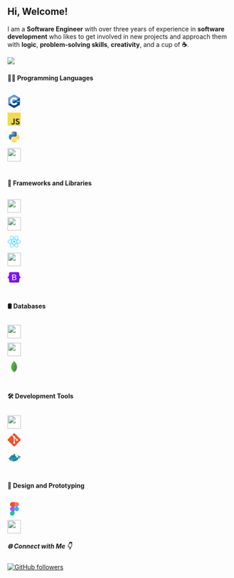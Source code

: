 <h2>  Hi, Welcome!  </h2> 

<p>I am a <strong>Software Engineer</strong> with over three years of experience in <strong>software development</strong> who likes to get involved in new projects and approach them with <strong>logic</strong>, <strong>problem-solving skills</strong>, <strong>creativity</strong>, and a cup of <strong>☕</strong>.</p>


<img src="https://github.com/AdrianRvzz/AdrianRvzz/assets/101829447/5f3ffd95-6ce4-410a-9038-8977895d0e73" style="height:200px;"  >




<!--<span style="dispay:flex; justify-content:end;"> "If you can imagine it, you can program it" <a href="https://twitter.com/AlejandroMTSA">-Alejandro Taboada</a></span>-->



<div style="display: flex; flex-direction: column; gap: 20px;">

  <div style="display: flex; flex-direction: column; gap: 10px;">
    <h4>👨‍💻 Programming Languages</h4>
    <img src="https://raw.githubusercontent.com/devicons/devicon/master/icons/cplusplus/cplusplus-original.svg" width="30" height="30"> 
    <img src="https://raw.githubusercontent.com/devicons/devicon/master/icons/javascript/javascript-original.svg" width="30" height="30"> 
    <img src="https://raw.githubusercontent.com/devicons/devicon/master/icons/python/python-original.svg" width="30" height="30"> 
    <img src="https://cdn.jsdelivr.net/gh/devicons/devicon@latest/icons/dart/dart-original.svg" width="30" height="30" />

  </div>

  <div style="display: flex; flex-direction: column; gap: 10px;">
    <h4>🚀 Frameworks and Libraries</h4>
    <img src="https://cdn.jsdelivr.net/gh/devicons/devicon/icons/nextjs/nextjs-original.svg" width="30" height="30" />
    <img src="https://cdn.jsdelivr.net/gh/devicons/devicon/icons/nodejs/nodejs-original.svg" width="30" height="30" />
    <img src="https://raw.githubusercontent.com/devicons/devicon/master/icons/react/react-original.svg" width="30" height="30"> 
    <img src="https://cdn.jsdelivr.net/gh/devicons/devicon/icons/django/django-plain.svg" width="30" height="30"> 
    <img src="https://raw.githubusercontent.com/devicons/devicon/master/icons/bootstrap/bootstrap-original.svg" width="30" height="30"> 
  </div>

  <div style="display: flex; flex-direction: column; gap: 10px;">
    <h4>🛢️ Databases</h4>
    <img src="https://cdn.jsdelivr.net/gh/devicons/devicon@latest/icons/postgresql/postgresql-original.svg" width="30" height="30" />
    <img src="https://cdn.jsdelivr.net/gh/devicons/devicon/icons/firebase/firebase-plain.svg" width="30" height="30"> 
    <img src="https://raw.githubusercontent.com/devicons/devicon/master/icons/mongodb/mongodb-original.svg" width="30" height="30">
  </div>

  <div style="display: flex; flex-direction: column; gap: 10px;">
    <h4>🛠️ Development Tools</h4>
    <img src="https://cdn.jsdelivr.net/gh/devicons/devicon@latest/icons/jira/jira-original.svg" width="30" height="30" />
    <img src="https://raw.githubusercontent.com/devicons/devicon/master/icons/git/git-original.svg" width="30" height="30"> 
    <img src="https://raw.githubusercontent.com/devicons/devicon/master/icons/docker/docker-original.svg" width="30" height="30"> 
  </div>

  <div style="display: flex; flex-direction: column; gap: 10px;">
    <h4>🎨 Design and Prototyping</h4>
    <img src="https://raw.githubusercontent.com/devicons/devicon/master/icons/figma/figma-original.svg" width="30" height="30"> 
    <img src="https://cdn.jsdelivr.net/gh/devicons/devicon/icons/photoshop/photoshop-plain.svg" width="30" height="30" /> 
   
  </div>


 
  
</div>



<h5><i>🌐 Connect with Me 👇</i></h5>
    
  [![GitHub followers](https://img.shields.io/github/followers/AdrianRvzz?label=Follow%20Me%20on%20GitHub&style=social)](https://github.com/AdrianRvzz)


